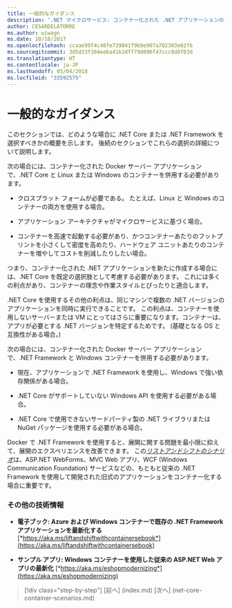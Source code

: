 ```yaml
---
title: 一般的なガイダンス
description: '.NET マイクロサービス: コンテナー化された .NET アプリケーションのアーキテクチャ | 一般的なガイダンス'
author: CESARDELATORRE
ms.author: wiwagn
ms.date: 10/18/2017
ms.openlocfilehash: ccaae99f4c46fe739041f9b9e907a702303e62f6
ms.sourcegitcommit: 3d5d33f384eeba41b2dff79d096f47ccc8d8f03d
ms.translationtype: HT
ms.contentlocale: ja-JP
ms.lasthandoff: 05/04/2018
ms.locfileid: "33592575"
---
```

# <a name="general-guidance"></a>一般的なガイダンス

このセクションでは、どのような場合に .NET Core または .NET Framework を選択すべきかの概要を示します。 後続のセクションでこれらの選択の詳細について説明します。

次の場合には、コンテナー化された Docker サーバー アプリケーションで、.NET Core と Linux または Windows のコンテナーを併用する必要があります。

-   クロスプラット フォームが必要である。 たとえば、Linux と Windows のコンテナーの両方を使用する場合。

-   アプリケーション アーキテクチャがマイクロサービスに基づく場合。

-   コンテナーを高速で起動する必要があり、かつコンテナーあたりのフットプリントを小さくして密度を高めたり、ハードウェア ユニットあたりのコンテナーを増やしてコストを削減したりしたい場合。

つまり、コンテナー化された .NET アプリケーションを新たに作成する場合には、.NET Core を既定の選択肢として考慮する必要があります。 これには多くの利点があり、コンテナーの理念や作業スタイルとぴったりと適合します。

.NET Core を使用するその他の利点は、同じマシンで複数の .NET バージョンのアプリケーションを同時に実行できることです。 この利点は、コンテナーを使用しないサーバーまたは VM にとってはさらに重要になります。コンテナーは、アプリが必要とする .NET バージョンを特定するためです。 (基礎となる OS と互換性がある場合。)

次の場合には、コンテナー化された Docker サーバー アプリケーションで、.NET Framework と Windows コンテナーを併用する必要があります。

-   現在、アプリケーションで .NET Framework を使用し、Windows で強い依存関係がある場合。

-   .NET Core がサポートしていない Windows API を使用する必要がある場合。

-   .NET Core で使用できないサードパーティ製の .NET ライブラリまたは NuGet パッケージを使用する必要がある場合。

Docker で .NET Framework を使用すると、展開に関する問題を最小限に抑えて、展開のエクスペリエンスを改善できます。 この[*リストアンドシフトのシナリオ*](https://aka.ms/liftandshiftwithcontainersebook)は、ASP.NET WebForms、MVC Web アプリ、WCF (Windows Communication Foundation) サービスなどの、もともと従来の .NET Framework を使用して開発された旧式のアプリケーションをコンテナー化する場合に重要です。

### <a name="additional-resources"></a>その他の技術情報

-   **電子ブック: Azure および Windows コンテナーで既存の .NET Framework アプリケーションを最新化する**
    [*https://aka.ms/liftandshiftwithcontainersebook*](https://aka.ms/liftandshiftwithcontainersebook)

-   **サンプル アプリ: Windows コンテナーを使用した従来の ASP.NET Web アプリの最新化**
    [*https://aka.ms/eshopmodernizing*](https://aka.ms/eshopmodernizing)


>[!div class="step-by-step"]
[前へ] (index.md) [次へ] (net-core-container-scenarios.md)
